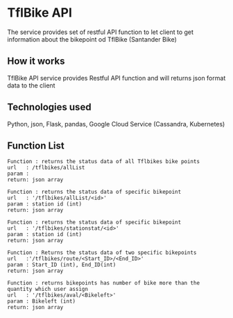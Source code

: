 # TflBike API

The service provides set of restful API function to let client to get information about the bikepoint od TflBike (Santander Bike)

## How it works

TflBike API service provides Restful API function and will returns json format data to the client


## Technologies used

Python, json, Flask, pandas, Google Cloud Service (Cassandra, Kubernetes)

## Function List

```
Function : returns the status data of all Tflbikes bike points
url   : /tflbikes/allList
param :
return: json array
```

```
Function : returns the status data of specific bikepoint
url   : '/tflbikes/allList/<id>' 
param : station id (int)
return: json array
```

```
Function : returns the status data of specific bikepoint
url   : '/tflbikes/stationstat/<id>' 
param : station id (int)
return: json array
```

```
Function : Returns the status data of two specific bikepoints
url   :'/tflbikes/route/<Start_ID>/<End_ID>' 
param : Start_ID (int), End_ID(int)
return: json array
```

```
Function : returns bikepoints has number of bike more than the quantity which user assign
url   : '/tflbikes/aval/<Bikeleft>' 
param : Bikeleft (int)
return: json array
```




